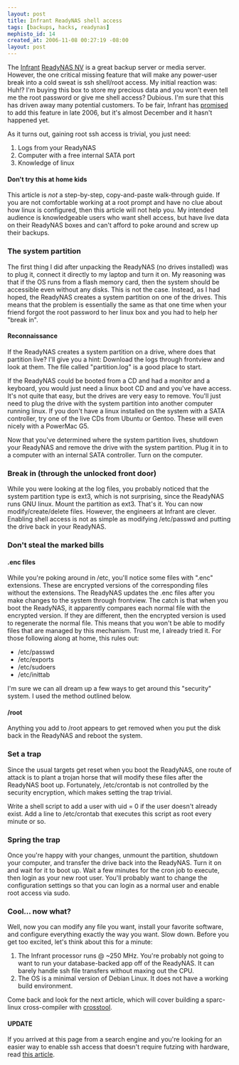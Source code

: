 ```yaml
---
layout: post
title: Infrant ReadyNAS shell access
tags: [backups, hacks, readynas]
mephisto_id: 14
created_at: 2006-11-08 00:27:19 -08:00
layout: post
---
```

The [Infrant][] [ReadyNAS NV][] is a great backup server or media server. However, the one critical missing feature that will make any power-user break into a cold sweat is ssh shell/root access. My initial reaction was: Huh!? I'm buying this box to store my precious data and you won't even tell me the root password or give me shell access? Dubious. I'm sure that this has driven away many potential customers. To be fair, Infrant has [promised][] to add this feature in late 2006, but it's almost December and it hasn't happened yet.

[infrant]: http://www.infrant.com
[readynas nv]: http://www.infrant.com/products/products_details.php?name=ReadyNAS%20NV
[promised]: http://www.infrant.com/forum/viewtopic.php?t=3366

As it turns out, gaining root ssh access is trivial, you just need:

1. Logs from your ReadyNAS
2. Computer with a free internal SATA port
3. Knowledge of linux
 
#### Don't try this at home kids ####

This article is *not* a step-by-step, copy-and-paste walk-through guide. If you are not comfortable working at a root prompt and have no clue about how linux is configured, then this article will not help you. My intended audience is knowledgeable users who want shell access, but have live data on their ReadyNAS boxes and can't afford to poke around and screw up their backups.

### The system partition ###

The first thing I did after unpacking the ReadyNAS (no drives installed) was to plug it, connect it directly to my laptop and turn it on. My reasoning was that if the OS runs from a flash memory card, then the system should be accessible even without any disks. This is not the case. Instead, as I had hoped, the ReadyNAS creates a system partition on one of the drives. This means that the problem is essentially the same as that one time when your friend forgot the root password to her linux box and you had to help her "break in".

#### Reconnaissance ####

If the ReadyNAS creates a system partition on a drive, where does that partition live? I'll give you a hint: Download the logs through frontview and look at them. The file called "partition.log" is a good place to start.

If the ReadyNAS could be booted from a CD and had a monitor and a keyboard, you would just need a linux boot CD and and you've have access.  It's not quite that easy, but the drives are very easy to remove. You'll just need to plug the drive with the system partition into another computer running linux. If you don't have a linux installed on the system with a SATA controller, try one of the live CDs from Ubuntu or Gentoo. These will even nicely with a PowerMac G5.

Now that you've determined where the system partition lives, shutdown your ReadyNAS and remove the drive with the system partition. Plug it in to a computer with an internal SATA controller. Turn on the computer. 

### Break in (through the unlocked front door) ###

While you were looking at the log files, you probably noticed that the system partition type is ext3, which is not surprising, since the ReadyNAS runs GNU linux. Mount the partition as ext3. That's it. You can now modify/create/delete files. However, the engineers at Infrant are clever. Enabling shell access is not as simple as modifying /etc/passwd and putting the drive back in your ReadyNAS.

### Don't steal the marked bills ###

#### .enc files ####

While you're poking around in /etc, you'll notice some files with ".enc" extensions. These are encrypted versions of the corresponding files without the extensions. The ReadyNAS updates the .enc files after you make changes to the system through frontview. The catch is that when you boot the ReadyNAS, it apparently compares each normal file with the encrypted version. If they are different, then the encrypted version is used to regenerate the normal file. This means that you won't be able to modify files that are managed by this mechanism. Trust me, I already tried it. For those following along at home, this rules out:

* /etc/passwd
* /etc/exports
* /etc/sudoers
* /etc/inittab

I'm sure we can all dream up a few ways to get around this "security" system. I used the method outlined below.

#### /root ####

Anything you add to /root appears to get removed when you put the disk back in the ReadyNAS and reboot the system.

### Set a trap ###

Since the usual targets get reset when you boot the ReadyNAS, one route of attack is to plant a trojan horse that will modify these files after the ReadyNAS boot up. Fortunately, /etc/crontab is not controlled
by the security encryption, which makes setting the trap trivial.

Write a shell script to add a user with uid = 0 if the user doesn't already exist. Add a line to /etc/crontab that executes this script as root every minute or so.

### Spring the trap ###

Once you're happy with your changes, unmount the partition, shutdown your computer, and transfer the drive back into the ReadyNAS. Turn it on and wait for it to boot up. Wait a few minutes for the cron job to execute, then login as your new root user. You'll probably want to change the configuration settings so that you can login as a normal user and enable root access via sudo.

### Cool... now what? ###

Well, now you can modify any file you want, install your favorite software, and configure everything exactly the way you want. Slow down. Before you get too excited, let's think about this for a minute:

1. The Infrant processor runs @ ~250 MHz. You're probably not going to want to run your database-backed app off of the ReadyNAS. It can barely handle ssh file transfers without maxing out the CPU.
2. The OS is a minimal version of Debian Linux. It does not have a working build environment.

Come back and look for the next article, which will cover building a sparc-linux cross-compiler with [crosstool][].

[crosstool]: http://www.kegel.com/crosstool/

#### UPDATE ####
If you arrived at this page from a search engine and you're looking for an easier way to enable ssh access that doesn't require futzing with hardware, read [this article][].

[this article]: http://chapados.org/2007/5/6/readynas-shell-access-redux
